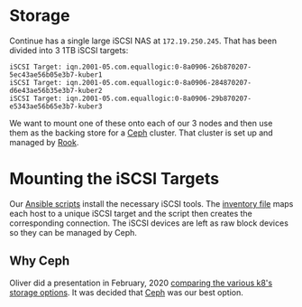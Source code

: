 # Storage

Continue has a single large iSCSI NAS at `172.19.250.245`. That has been divided into 3 1TB iSCSI targets:

```
iSCSI Target: iqn.2001-05.com.equallogic:0-8a0906-26b870207-5ec43ae56b05e3b7-kuber1
iSCSI Target: iqn.2001-05.com.equallogic:0-8a0906-284870207-d6e43ae56b35e3b7-kuber2
iSCSI Target: iqn.2001-05.com.equallogic:0-8a0906-29b870207-e5343ae56b65e3b7-kuber3
```

We want to mount one of these onto each of our 3 nodes and then use them as the backing store for a
[Ceph](https://docs.ceph.com/docs/master/start/intro/) cluster. That cluster is set up and managed by
[Rook](https://rook.io/).

# Mounting the iSCSI Targets

Our [Ansible scripts](../ansible/README.md) install the necessary iSCSI tools. The [inventory
file](../ansible/inventory.yml) maps each host to a unique iSCSI target and the script then creates the corresponding
connection. The iSCSI devices are left as raw block devices so they can be managed by Ceph.


## Why Ceph

Oliver did a presentation in February, 2020 [comparing the various k8's storage
options](https://docs.google.com/presentation/d/1pFAZ0XRTvLqRx4Kpa7nI6g9s-I8EDCFumcfAur0mXPc/edit?usp=sharing). It was
decided that [Ceph](https://docs.ceph.com/docs/master/start/intro/) was our best option.
